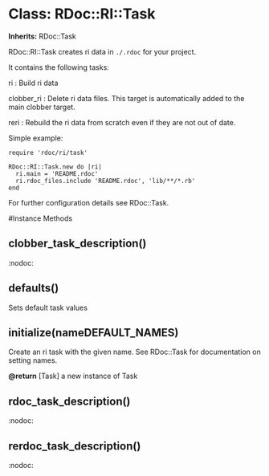 # Class: RDoc::RI::Task
**Inherits:** RDoc::Task
    

RDoc::RI::Task creates ri data in `./.rdoc` for your project.

It contains the following tasks:

ri
:   Build ri data


clobber_ri
:   Delete ri data files.  This target is automatically added to the main
    clobber target.


reri
:   Rebuild the ri data from scratch even if they are not out of date.


Simple example:

    require 'rdoc/ri/task'

    RDoc::RI::Task.new do |ri|
      ri.main = 'README.rdoc'
      ri.rdoc_files.include 'README.rdoc', 'lib/**/*.rb'
    end

For further configuration details see RDoc::Task.



#Instance Methods
## clobber_task_description() [](#method-i-clobber_task_description)
:nodoc:

## defaults() [](#method-i-defaults)
Sets default task values

## initialize(nameDEFAULT_NAMES) [](#method-i-initialize)
Create an ri task with the given name. See RDoc::Task for documentation on
setting names.

**@return** [Task] a new instance of Task

## rdoc_task_description() [](#method-i-rdoc_task_description)
:nodoc:

## rerdoc_task_description() [](#method-i-rerdoc_task_description)
:nodoc:

